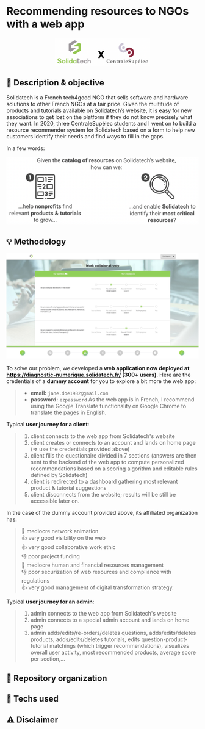 # Recommending resources to NGOs with a web app

<p align="center">
  <a href="#"><img src="./resources/sponsors.png" width="250" title="sponsors"></a>
</p>


## :dart: Description & objective

Solidatech is a French tech4good NGO that sells software and hardware solutions to other French NGOs at a fair price. Given the multitude of products and tutorials available on Solidatech’s website, it is easy for new associations to get lost on the platform if they do not know precisely what they want. In 2020, three CentraleSupélec students and I went on to build a resource recommender system for Solidatech based on a form to help new customers identify their needs and find ways to fill in the gaps.

In a few words:
<p align="center">
  <a href="#"><img src="./resources/objective.png" width="530" title="objective"></a>
</p>


## :bulb: Methodology
<p align="center">
  <a href="https://diagnostic-numerique.solidatech.fr/"><img src="./resources/website.jpeg" width="900" title="website"></a>
</p>

To solve our problem, we developed a **web application now deployed at https://diagnostic-numerique.solidatech.fr/ (300+ users)**. Here are the credentials of a **dummy account** for you to explore a bit more the web app:
> - **email:** ```jane.doe1982@gmail.com```
> - **password:** ```ezpassword```
As the web app is in French, I recommend using the Google Translate functionality on Google Chrome to translate the pages in English.


Typical **user journey for a client**:
> 1. client connects to the web app from Solidatech's website
> 2. client creates or connects to an account and lands on home page (=> use the credentials provided above)
> 3. client fills the questionaire divided in 7 sections (answers are then sent to the backend of the web app to compute personalized recommendations based on a scoring algorithm and editable rules defined by Solidatech)
> 4. client is redirected to a dashboard gathering most relevant product & tutorial suggestions
> 5. client disconnects from the website; results will be still be accessible later on.

In the case of the dummy account provided above, its affiliated organization has:
> :pinched_fingers: mediocre network animation \
> :+1: very good visibility on the web \
> :+1: very good collaborative work ethic \
> :-1: poor project funding \
> :pinched_fingers: mediocre human and financial resources management \
> :-1: poor securization of web resources and compliance with regulations \
> :+1: very good management of digital transformation strategy. 


Typical **user journey for an admin**:
> 1. admin connects to the web app from Solidatech's website
> 2. admin connects to a special admin account and lands on home page
> 3. admin adds/edits/re-orders/deletes questions, adds/edits/deletes products, adds/edits/deletes tutorials, edits question-product-tutorial matchings (which trigger recommendations), visualizes overall user activity, most recommended products, average score per section,...


## :file_folder: Repository organization



## :wrench:	Techs used



## :warning: Disclaimer
